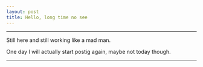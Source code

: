 ```yaml
---
layout: post
title: Hello, long time no see
---
```


***

Still here and still working like a mad man. 

One day I will actually start postig again, maybe not today though. 

***